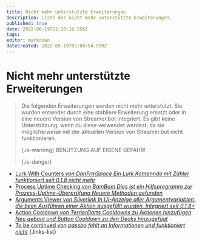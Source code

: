 ```yaml
---
title: Nicht mehr unterstützte Erweiterungen
description: Liste der nicht mehr unterstützte Erweiterungen.
published: true
date: 2022-08-19T22:10:16.556Z
tags:
editor: markdown
dateCreated: 2022-05-19T02:08:54.599Z
---
```


# Nicht mehr unterstützte Erweiterungen
> Die folgenden Erweiterungen werden nicht mehr unterstützt.  Sie wurden entweder durch eine stabilere Erweiterung ersetzt oder in eine neuere Version von Streamer.bot integriert. Es gibt keine Unterstützung, wenn du diese verwendet werdest, da sie möglicherweise mit der aktuellen Version von Streamer.bot nicht funktionieren. 
> 
> {.is-warning}
> BENUTZUNG AUF EIGENE GEFAHR! 
> 
> {.is-danger}

* [Lurk With Counters *von DanFrmSpace* *Ein Lurk Komanndo mit Zähler* *funktioniert seit 0.1.8 nicht mehr*](/depreciated/lurk-command-with-counters)
* [Process Uptime Checking *von BamBam* *Dies ist ein Hilfsprogramm zur Prozess-Uptime-Überprüfung* *Neuere Methoden gefunden*](/depreciated/process-uptime-checking)
* [Arguments Viewer *von Silverlink* *In UI-Anzeige aller Argumentvariablen, die beim Ausführen einer Aktion ausgefüllt wurden.* *Integriert seit 0.1.8+*](/depreciated/arguments-viewer)
* [Action Cooldown *von TerrierDarts* *Cooldowns zu Aktionen hinzufügen* *Neu gebaut und Button Cooldown zu den Decks hinzugefügt*](/depreciated/actions-cooldown)
* [To be continued *von passbo* *fehlt an Informationen und funktioniert nicht*](/depreciated/to-be-continued/)
{.links-list}
